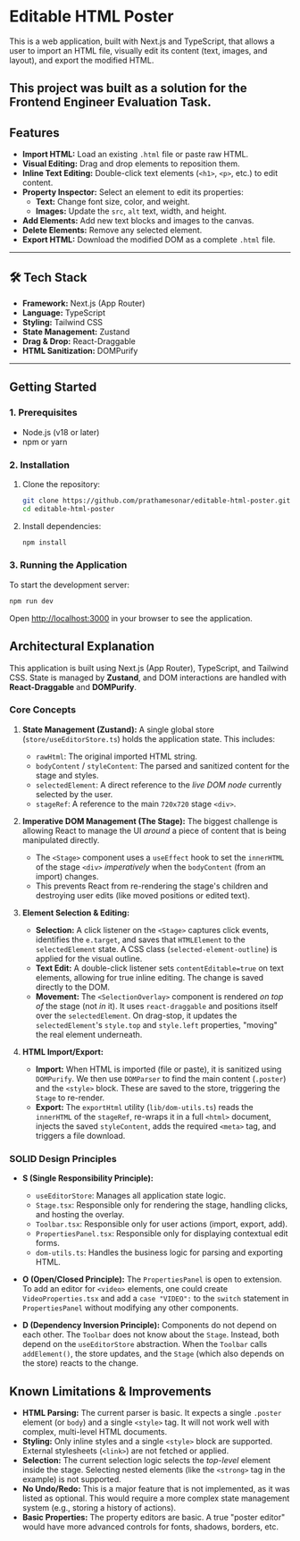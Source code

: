 # Editable HTML Poster

This is a web application, built with Next.js and TypeScript, that allows a user to import an HTML file, visually edit its content (text, images, and layout), and export the modified HTML.

This project was built as a solution for the Frontend Engineer Evaluation Task.
---
##  Features

-   **Import HTML:** Load an existing `.html` file or paste raw HTML.
-   **Visual Editing:** Drag and drop elements to reposition them.
-   **Inline Text Editing:** Double-click text elements (`<h1>`, `<p>`, etc.) to edit content.
-   **Property Inspector:** Select an element to edit its properties:
    -   **Text:** Change font size, color, and weight.
    -   **Images:** Update the `src`, `alt` text, width, and height.
-   **Add Elements:** Add new text blocks and images to the canvas.
-   **Delete Elements:** Remove any selected element.
-   **Export HTML:** Download the modified DOM as a complete `.html` file.

---
## 🛠️ Tech Stack

-   **Framework:** Next.js (App Router)
-   **Language:** TypeScript
-   **Styling:** Tailwind CSS
-   **State Management:** Zustand
-   **Drag & Drop:** React-Draggable
-   **HTML Sanitization:** DOMPurify

---
##  Getting Started

### 1. Prerequisites

- Node.js (v18 or later)
- npm or yarn

### 2. Installation

1.  Clone the repository:
    ```bash
    git clone https://github.com/prathamesonar/editable-html-poster.git
    cd editable-html-poster
    ```

2.  Install dependencies:
    ```bash
    npm install
    ```

### 3. Running the Application

To start the development server:

```bash
npm run dev
```

Open [http://localhost:3000](http://localhost:3000) in your browser to see the application.

##  Architectural Explanation

This application is built using Next.js (App Router), TypeScript, and Tailwind CSS. State is managed by **Zustand**, and DOM interactions are handled with **React-Draggable** and **DOMPurify**.

### Core Concepts

1.  **State Management (Zustand):**
    A single global store (`store/useEditorStore.ts`) holds the application state. This includes:
    * `rawHtml`: The original imported HTML string.
    * `bodyContent` / `styleContent`: The parsed and sanitized content for the stage and styles.
    * `selectedElement`: A direct reference to the *live DOM node* currently selected by the user.
    * `stageRef`: A reference to the main `720x720` stage `<div>`.

2.  **Imperative DOM Management (The Stage):**
    The biggest challenge is allowing React to manage the UI *around* a piece of content that is being manipulated directly.
    * The `<Stage>` component uses a `useEffect` hook to set the `innerHTML` of the stage `<div>` *imperatively* when the `bodyContent` (from an import) changes.
    * This prevents React from re-rendering the stage's children and destroying user edits (like moved positions or edited text).

3.  **Element Selection & Editing:**
    * **Selection:** A click listener on the `<Stage>` captures click events, identifies the `e.target`, and saves that `HTMLElement` to the `selectedElement` state. A CSS class (`selected-element-outline`) is applied for the visual outline.
    * **Text Edit:** A double-click listener sets `contentEditable=true` on text elements, allowing for true inline editing. The change is saved directly to the DOM.
    * **Movement:** The `<SelectionOverlay>` component is rendered *on top of* the stage (not *in* it). It uses `react-draggable` and positions itself over the `selectedElement`. On drag-stop, it updates the `selectedElement`'s `style.top` and `style.left` properties, "moving" the real element underneath.

4.  **HTML Import/Export:**
    * **Import:** When HTML is imported (file or paste), it is sanitized using `DOMPurify`. We then use `DOMParser` to find the main content (`.poster`) and the `<style>` block. These are saved to the store, triggering the `Stage` to re-render.
    * **Export:** The `exportHtml` utility (`lib/dom-utils.ts`) reads the `innerHTML` of the `stageRef`, re-wraps it in a full `<html>` document, injects the saved `styleContent`, adds the required `<meta>` tag, and triggers a file download.

### SOLID Design Principles

* **S (Single Responsibility Principle):**
    * `useEditorStore`: Manages all application state logic.
    * `Stage.tsx`: Responsible only for rendering the stage, handling clicks, and hosting the overlay.
    * `Toolbar.tsx`: Responsible only for user actions (import, export, add).
    * `PropertiesPanel.tsx`: Responsible only for displaying contextual edit forms.
    * `dom-utils.ts`: Handles the business logic for parsing and exporting HTML.

* **O (Open/Closed Principle):**
    The `PropertiesPanel` is open to extension. To add an editor for `<video>` elements, one could create `VideoProperties.tsx` and add a `case "VIDEO":` to the `switch` statement in `PropertiesPanel` without modifying any other components.

* **D (Dependency Inversion Principle):**
    Components do not depend on each other. The `Toolbar` does not know about the `Stage`. Instead, both depend on the `useEditorStore` abstraction. When the `Toolbar` calls `addElement()`, the store updates, and the `Stage` (which also depends on the store) reacts to the change.

##  Known Limitations & Improvements

* **HTML Parsing:** The current parser is basic. It expects a single `.poster` element (or `body`) and a single `<style>` tag. It will not work well with complex, multi-level HTML documents.
* **Styling:** Only inline styles and a single `<style>` block are supported. External stylesheets (`<link>`) are not fetched or applied.
* **Selection:** The current selection logic selects the *top-level* element inside the stage. Selecting nested elements (like the `<strong>` tag in the example) is not supported.
* **No Undo/Redo:** This is a major feature that is not implemented, as it was listed as optional. This would require a more complex state management system (e.g., storing a history of actions).
* **Basic Properties:** The property editors are basic. A true "poster editor" would have more advanced controls for fonts, shadows, borders, etc.
